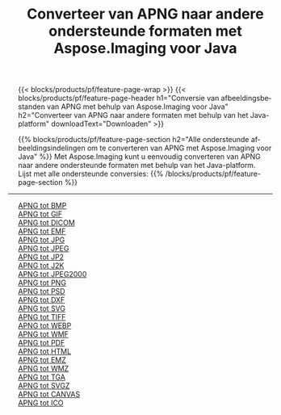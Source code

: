 ﻿---
title: Converteer van APNG naar andere ondersteunde formaten met Aspose.Imaging voor Java 
weight: 3920
url: /nl/java/conversion/from/apng 
lang: nl
langdirlevel: 2
locales: zh-hans,ja,it,ru,de,es,fr,nl,id,lt,pl,pt,vi,tr,ko,zh-hant,ar,hi,th,sv,cs,uk,he
description: Met Aspose.Imaging kunt u eenvoudig converteren van APNG naar andere formaten met behulp van het Java-platform
---

{{< blocks/products/pf/feature-page-wrap >}}
{{< blocks/products/pf/feature-page-header h1="Conversie van afbeeldingsbestanden van APNG met behulp van Aspose.Imaging voor Java" h2="Converteer van APNG naar andere formaten met behulp van het Java-platform" downloadText="Downloaden" >}}


{{% blocks/products/pf/feature-page-section  h2="Alle ondersteunde afbeeldingsindelingen om te converteren van APNG met Aspose.Imaging voor Java" %}}
Met Aspose.Imaging kunt u eenvoudig converteren van APNG naar andere ondersteunde formaten met behulp van het Java-platform.
<br/>
Lijst met alle ondersteunde conversies:
{{% /blocks/products/pf/feature-page-section %}}
<div class="container-fluid productfamilypage bg-gray">
    <div class="convertypes bg-gray agp-content section">
        <div class="container">
		<hr style="margin-left:-20px;"/>
		<div class="row other-converters">
		    <div class='col-md-2 other-converter remove-lp remove-rp'><a href="/imaging/nl/java/conversion/apng-to-bmp" >APNG tot BMP</a></div><div class='col-md-2 other-converter remove-lp remove-rp'><a href="/imaging/nl/java/conversion/apng-to-gif" >APNG tot GIF</a></div><div class='col-md-2 other-converter remove-lp remove-rp'><a href="/imaging/nl/java/conversion/apng-to-dicom" >APNG tot DICOM</a></div><div class='col-md-2 other-converter remove-lp remove-rp'><a href="/imaging/nl/java/conversion/apng-to-emf" >APNG tot EMF</a></div><div class='col-md-2 other-converter remove-lp remove-rp'><a href="/imaging/nl/java/conversion/apng-to-jpg" >APNG tot JPG</a></div><div class='col-md-2 other-converter remove-lp remove-rp'><a href="/imaging/nl/java/conversion/apng-to-jpeg" >APNG tot JPEG</a></div><div class='col-md-2 other-converter remove-lp remove-rp'><a href="/imaging/nl/java/conversion/apng-to-jp2" >APNG tot JP2</a></div><div class='col-md-2 other-converter remove-lp remove-rp'><a href="/imaging/nl/java/conversion/apng-to-j2k" >APNG tot J2K</a></div><div class='col-md-2 other-converter remove-lp remove-rp'><a href="/imaging/nl/java/conversion/apng-to-jpeg2000" >APNG tot JPEG2000</a></div><div class='col-md-2 other-converter remove-lp remove-rp'><a href="/imaging/nl/java/conversion/apng-to-png" >APNG tot PNG</a></div><div class='col-md-2 other-converter remove-lp remove-rp'><a href="/imaging/nl/java/conversion/apng-to-psd" >APNG tot PSD</a></div><div class='col-md-2 other-converter remove-lp remove-rp'><a href="/imaging/nl/java/conversion/apng-to-dxf" >APNG tot DXF</a></div><div class='col-md-2 other-converter remove-lp remove-rp'><a href="/imaging/nl/java/conversion/apng-to-svg" >APNG tot SVG</a></div><div class='col-md-2 other-converter remove-lp remove-rp'><a href="/imaging/nl/java/conversion/apng-to-tiff" >APNG tot TIFF</a></div><div class='col-md-2 other-converter remove-lp remove-rp'><a href="/imaging/nl/java/conversion/apng-to-webp" >APNG tot WEBP</a></div><div class='col-md-2 other-converter remove-lp remove-rp'><a href="/imaging/nl/java/conversion/apng-to-wmf" >APNG tot WMF</a></div><div class='col-md-2 other-converter remove-lp remove-rp'><a href="/imaging/nl/java/conversion/apng-to-pdf" >APNG tot PDF</a></div><div class='col-md-2 other-converter remove-lp remove-rp'><a href="/imaging/nl/java/conversion/apng-to-html" >APNG tot HTML</a></div><div class='col-md-2 other-converter remove-lp remove-rp'><a href="/imaging/nl/java/conversion/apng-to-emz" >APNG tot EMZ</a></div><div class='col-md-2 other-converter remove-lp remove-rp'><a href="/imaging/nl/java/conversion/apng-to-wmz" >APNG tot WMZ</a></div><div class='col-md-2 other-converter remove-lp remove-rp'><a href="/imaging/nl/java/conversion/apng-to-tga" >APNG tot TGA</a></div><div class='col-md-2 other-converter remove-lp remove-rp'><a href="/imaging/nl/java/conversion/apng-to-svgz" >APNG tot SVGZ</a></div><div class='col-md-2 other-converter remove-lp remove-rp'><a href="/imaging/nl/java/conversion/apng-to-canvas" >APNG tot CANVAS</a></div><div class='col-md-2 other-converter remove-lp remove-rp'><a href="/imaging/nl/java/conversion/apng-to-ico" >APNG tot ICO</a></div>
                </div>
        </div>
    </div>
</div>
<br/>

